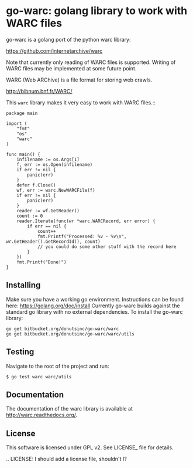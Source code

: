 go-warc: golang library to work with WARC files
============================================

go-warc is a golang port of the python warc library:

https://github.com/internetarchive/warc

Note that currently only reading of WARC files is supported. Writing
of WARC files may be implemented at some future point.

WARC (Web ARChive) is a file format for storing web crawls.

http://bibnum.bnf.fr/WARC/ 

This `warc` library makes it very easy to work with WARC files.::

    package main
    
    import (
        "fmt"
        "os"
        "warc"
    )
    
    func main() {
        infilename := os.Args[1]
        f, err := os.Open(infilename)
        if err != nil {
            panic(err)
        }
        defer f.Close()
        wf, err := warc.NewWARCFile(f)
        if err != nil {
            panic(err)
        }
        reader := wf.GetReader()
        count := 0
        reader.Iterate(func(wr *warc.WARCRecord, err error) {
            if err == nil {
                count++
                fmt.Printf("Processed: %v - %v\n", wr.GetHeader().GetRecordId(), count)
                // you could do some other stuff with the record here
            }
        })
        fmt.Printf("Done!")
    }

Installing
--------
Make sure you have a working go environment. Instructions can be found here: https://golang.org/doc/install
Currently go-warc builds against the standard go library with no external dependencies. To install the
go-warc library:

    go get bitbucket.org/donutsinc/go-warc/warc
    go get bitbucket.org/donutsinc/go-warc/warc/utils

Testing
-------
Navigate to the root of the project and run:

    $ go test warc warc/utils

Documentation
-------------

The documentation of the warc library is available at http://warc.readthedocs.org/.
    
License
-------

This software is licensed under GPL v2. See LICENSE_ file for details.

.. LICENSE: I should add a license file, shouldn't I?